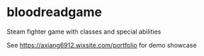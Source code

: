 # bloodreadgame
Steam fighter game with classes and special abilities

See https://axiang6912.wixsite.com/portfolio for demo showcase
